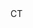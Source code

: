 <?xml version="1.0" encoding="UTF-8"?>
<CustomMetadata xmlns="http://soap.sforce.com/2006/04/metadata">
    <label>CT</label>
</CustomMetadata>
